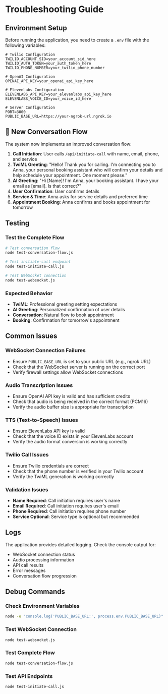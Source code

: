 # Troubleshooting Guide

## Environment Setup

Before running the application, you need to create a `.env` file with the following variables:

```env
# Twilio Configuration
TWILIO_ACCOUNT_SID=your_account_sid_here
TWILIO_AUTH_TOKEN=your_auth_token_here
TWILIO_PHONE_NUMBER=your_twilio_phone_number

# OpenAI Configuration
OPENAI_API_KEY=your_openai_api_key_here

# ElevenLabs Configuration
ELEVENLABS_API_KEY=your_elevenlabs_api_key_here
ELEVENLABS_VOICE_ID=your_voice_id_here

# Server Configuration
PORT=3000
PUBLIC_BASE_URL=https://your-ngrok-url.ngrok.io
```

## 🎯 **New Conversation Flow**

The system now implements an improved conversation flow:

1. **Call Initiation**: User calls `/api/initiate-call` with name, email, phone, and service
2. **TwiML Greeting**: "Hello! Thank you for calling. I'm connecting you to Anna, your personal booking assistant who will confirm your details and help schedule your appointment. One moment please."
3. **AI Greeting**: "Hi [Name]! I'm Anna, your booking assistant. I have your email as [email]. Is that correct?"
4. **User Confirmation**: User confirms details
5. **Service & Time**: Anna asks for service details and preferred time
6. **Appointment Booking**: Anna confirms and books appointment for tomorrow

## Testing

### Test the Complete Flow
```bash
# Test conversation flow
node test-conversation-flow.js

# Test initiate-call endpoint
node test-initiate-call.js

# Test WebSocket connection
node test-websocket.js
```

### Expected Behavior
- **TwiML**: Professional greeting setting expectations
- **AI Greeting**: Personalized confirmation of user details
- **Conversation**: Natural flow to book appointment
- **Booking**: Confirmation for tomorrow's appointment

## Common Issues

### WebSocket Connection Failures
- Ensure `PUBLIC_BASE_URL` is set to your public URL (e.g., ngrok URL)
- Check that the WebSocket server is running on the correct port
- Verify firewall settings allow WebSocket connections

### Audio Transcription Issues
- Ensure OpenAI API key is valid and has sufficient credits
- Check that audio is being received in the correct format (PCM16)
- Verify the audio buffer size is appropriate for transcription

### TTS (Text-to-Speech) Issues
- Ensure ElevenLabs API key is valid
- Check that the voice ID exists in your ElevenLabs account
- Verify the audio format conversion is working correctly

### Twilio Call Issues
- Ensure Twilio credentials are correct
- Check that the phone number is verified in your Twilio account
- Verify the TwiML generation is working correctly

### Validation Issues
- **Name Required**: Call initiation requires user's name
- **Email Required**: Call initiation requires user's email
- **Phone Required**: Call initiation requires phone number
- **Service Optional**: Service type is optional but recommended

## Logs

The application provides detailed logging. Check the console output for:
- WebSocket connection status
- Audio processing information
- API call results
- Error messages
- Conversation flow progression

## Debug Commands

### Check Environment Variables
```bash
node -e "console.log('PUBLIC_BASE_URL:', process.env.PUBLIC_BASE_URL)"
```

### Test WebSocket Connection
```bash
node test-websocket.js
```

### Test Complete Flow
```bash
node test-conversation-flow.js
```

### Test API Endpoints
```bash
node test-initiate-call.js
```
